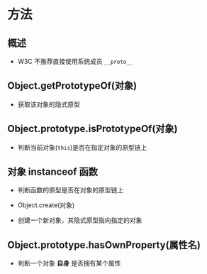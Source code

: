 # 方法

## 概述

- W3C 不推荐直接使用系统成员 `__proto__`

## Object.getPrototypeOf(对象)

- 获取该对象的隐式原型

## Object.prototype.isPrototypeOf(对象)

- 判断当前对象(`this`)是否在指定对象的原型链上

## 对象 instanceof 函数

- 判断函数的原型是否在对象的原型链上

- Object.create(对象)

- 创建一个新对象，其隐式原型指向指定的对象

## Object.prototype.hasOwnProperty(属性名)

- 判断一个对象 **自身** 是否拥有某个属性
